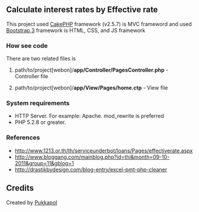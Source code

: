 ## Calculate interest rates by Effective rate
This project used [CakePHP](http://cakephp.org/) framework (v2.5.7) is MVC frameword and used 
[Bootstrap 3](http://getbootstrap.com/) framework is HTML, CSS, and JS framework

### How see code

There are two related files is

1. path/to/project[webon]/**app/Controller/PagesController.php** - Controller file

2. path/to/project[webon]/**app/View/Pages/home.ctp** - View file

### System requirements
- HTTP Server. For example: Apache. mod_rewrite is preferred
- PHP 5.2.8 or greater.

### References
- http://www.1213.or.th/th/serviceunderbot/loans/Pages/effectiverate.aspx
- http://www.bloggang.com/mainblog.php?id=thi&month=09-10-2011&group=11&gblog=1
- http://drastikbydesign.com/blog-entry/excel-pmt-php-cleaner

## Credits
Created by [Pukkapol](https://github.com/squalltua)